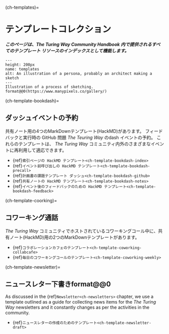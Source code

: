 (ch-templates)=
# テンプレートコレクション

***このページは、The Turing Way Community Handbook 内で提供されるすべてのテンプレート リソースのインデックスとして機能します。***

```{figure} ../figures/templates.png
---
height: 200px
name: templates
alt: An illustration of a persona, probably an architect making a sketch
---
Illustration of a process of sketching. format@@0(https://www.manypixels.co/gallery/)
```

(ch-template-bookdash)=
## ダッシュイベントの予約

共有ノート用の4つのMarkDownテンプレート(HackMD)があります。 フィードバックと実行時の GitHub 問題 _The Teuring Way_ のdash イベントの予約。 これらのテンプレートは、 _The Turing Way_ コミュニティ内外のさまざまなイベントに再利用して適応できます。

- {ref}`索引ページの HackMD テンプレート<ch-template-bookdash-index>`
- {ref}`イベント前呼び出しの HackMD テンプレート<ch-template-bookdash-precall>`
- {ref}`計画書の課題テンプレート ダッシュ<ch-template-bookdash-github>`
- {ref}`共有ノートの HackMD テンプレート<ch-template-bookdash-notes>`
- {ref}`イベント後のフィードバックのための HackMD テンプレート<ch-template-bookdash-feedback>`

(ch-template-coorking)=
## コワーキング通話

_The Turing Way_ コミュニティでホストされているコワーキングコール中に、共有ノート(HackMD)用の2つのMarkDownテンプレートがあります。

- {ref}`コラボレーションカフェのテンプレート<ch-template-coworking-collabcafe>`
- {ref}`毎日のコワーキングコールのテンプレート<ch-template-coworking-weekly>`

(ch-template-newsletter)=
## ニュースレター下書きformat@@0

As discussed in the {ref}`Newsletter<ch-newsletters>` chapter, we use a template outlined as a guide for collecting news items for the _The Turing Way_ newsletters and it constantly changes as per the activities in the community.

- {ref}`ニュースレターの作成のためのテンプレート<ch-template-newsletter-draft>`
